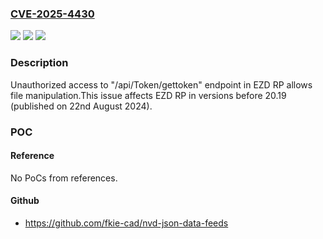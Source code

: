 ### [CVE-2025-4430](https://cve.mitre.org/cgi-bin/cvename.cgi?name=CVE-2025-4430)
![](https://img.shields.io/static/v1?label=Product&message=EZD%20RP&color=blue)
![](https://img.shields.io/static/v1?label=Version&message=0%3C%2020.19%20&color=brighgreen)
![](https://img.shields.io/static/v1?label=Vulnerability&message=CWE-862%20Missing%20Authorization&color=brighgreen)

### Description

Unauthorized access to "/api/Token/gettoken" endpoint in EZD RP allows file manipulation.This issue affects EZD RP in versions before 20.19 (published on 22nd August 2024).

### POC

#### Reference
No PoCs from references.

#### Github
- https://github.com/fkie-cad/nvd-json-data-feeds

